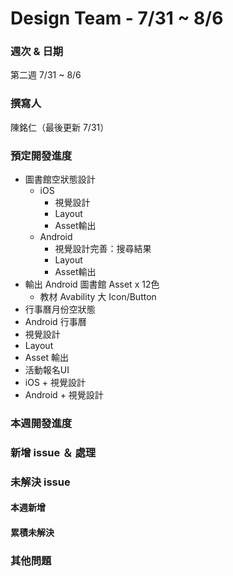 # Design Team - 7/31 ~ 8/6

### 週次 & 日期

第二週 7/31 ~ 8/6

### 撰寫人

陳銘仁（最後更新 7/31）

### 預定開發進度
+ 圖書館空狀態設計
  + iOS 
    + 視覺設計 
    + Layout
    + Asset輸出
  + Android
    + 視覺設計完善：搜尋結果
    + Layout
    + Asset輸出
+ 輸出 Android 圖書館 Asset x 12色
  +  教材 Avability 大 Icon/Button 
+  行事曆月份空狀態
+  Android 行事曆
  +  視覺設計
  +  Layout
  +  Asset 輸出
+  活動報名UI
  +  iOS
    +  視覺設計
  +  Android
    +  視覺設計

### 本週開發進度

### 新增 issue ＆ 處理

### 未解決 issue

#### 本週新增

#### 累積未解決


### 其他問題
